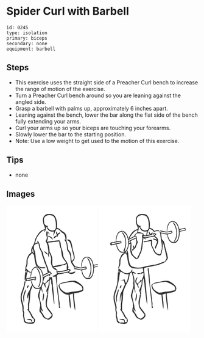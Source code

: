 # Spider Curl with Barbell
> 

``` 
id: 0245 
type: isolation 
primary: biceps 
secondary: none 
equipment: barbell 
``` 

## Steps

 - This exercise uses the straight side of a Preacher Curl bench to increase the range of motion of the exercise.
 - Turn a Preacher Curl bench around so you are leaning against the angled side.
 - Grasp a barbell with palms up, approximately 6 inches apart.
 - Leaning against the bench, lower the bar along the flat side of the bench fully extending your arms.
 - Curl your arms up so your biceps are touching your forearms.
 - Slowly lower the bar to the starting position.
 - Note: Use a low weight to get used to the motion of this exercise.

## Tips

 - none

## Images

<svg width="240" height="250pt" viewBox="0 0 180 250" xmlns="http://www.w3.org/2000/svg">
  <g fill="#FFF">
    <path d="M0 0h180v115.5c-2.69.66-5.42 1.16-8.13 1.7-1.41-5.67-3.16-12.38-8.87-15.19-4.18-1.54-9.85-.49-12.19 3.63-2.9 5.13-3.71 11.15-3.52 16.96-3.72-.84-7.47-1.56-11.23-2.23-2.69-2.67-4.62-5.94-6.38-9.26 1.61-1.48 3.77-2.73 4.29-5.02 1.6-5.26-.75-10.53-2.01-15.59-2.02-5.99-2.12-12.44-4.27-18.39-.99-3.27-4.6-5.4-7.97-4.61.12.31.37.94.5 1.26 1.48 1.11 3.51 1.72 4.4 3.46 2.73 5.4 3.88 11.4 5.14 17.27.97 4.51 2.96 8.85 3.08 13.52.13 2.83-2.18 4.82-4 6.64-1.43-5.35-.66-11.05-2.59-16.29-1.1-2.74-4-4.43-4.62-7.41-1.06-4.36-.73-8.99-2.46-13.2-1.8-4.03.11-8.51-1.03-12.66-.84-2.83-2.22-5.81-4.98-7.21-4.94-2.49-8.22-7.55-13.87-8.71.97-7.67.56-16.05-3.73-22.71-3.08-4.37-8.87-4.53-13.69-4.13-4.68.26-8.59 4.18-9.6 8.63-.87 3 .06 6.1.4 9.1.42 4.09 3.56 7.33 3.48 11.54-3.11 1.26-6.5 2.2-9 4.57-3.34 2.81-5.39 6.72-7.77 10.3-2.76 4.11-3.54 9.08-4.81 13.76-2.56 5.38-7.59 10.88-5.01 17.21-1.77 1.6-3.82 2.89-5.43 4.67-1.5 2.06-2.11 4.59-3.2 6.87-2.66 4.77-.13 10.54-2.5 15.43-1.56 3.08-.46 6.64-1.72 9.77.84.58 1.71 1.13 2.58 1.69l-.08-2.26c.35-.05 1.04-.14 1.39-.18-.6 1.75-1.2 3.5-1.74 5.27l-.32-2.96c-.75.46-1.66.94-1.65 1.98-.66 4.63-.76 9.32-.85 13.99.78-.23 2.33-.67 3.1-.89-.14.39-.41 1.18-.55 1.58l-.34.02c-.69-.02-1.28.21-1.76.69-1.39 4.57-1.77 9.39-3.36 13.9-2.06 6.22-5.2 12.31-5.01 19.03-.38 7.9 4.12 15.11 3.66 23-.23 2.73.69 5.32 1.51 7.88-1.62 4.72.75 9.4 1.05 14.13 0 3.34 3.2 5.38 6.14 6.01 4.41.84 9.03 1.48 13.4.11 2.4-2.79 3.69-7.16.82-10.12-4.17-4.71-5.87-10.95-9.98-15.71.56-5.05-.5-10.18.77-15.17 1.61-7.26.95-14.75 2.11-22.05 1.19-3.78 3.17-7.3 3.87-11.25 1.65 2.47 3.43 5.3 6.46 6.18 2.61.48 5.27-.11 7.87-.29-.66 5.89-4.71 11.54-2.86 17.54 1.89 4.42 2.99 9.14 3.71 13.89.5 4.63-2.44 9.16-1.18 13.74 1.83 2.72 4.43 4.92 5.59 8.09 1.49 4.21 5.97 6.09 9.92 7.27 3.22 1.3 5.74-1.6 7.92-3.49 1.97-1.55 2.51-4.28 1.97-6.62-2.69-5.98-8.43-10.1-10.87-16.18-.9-7.12.66-14.39 2.27-21.31-.84 0-1.68-.01-2.52-.01 0 2.82-.65 5.58-1.46 8.28-1.45 4.51-1.07 9.39.04 13.93 2.15 6.31 7.39 10.75 10.97 16.2-.68 4.04-4.43 5.79-7.49 7.84-3.09-1.19-6.69-2.54-7.88-5.96-1.77-4.71-7.01-7.85-6.35-13.39 1.13 1.67 2.13 3.43 3.16 5.16 1.72-2.21-.28-4.49-1.25-6.51-.07-6.94-2.91-13.41-3.85-20.23-1.76-6.57 1.37-12.91 2.56-19.27 1.01 3.15 1.77 6.39 3.07 9.45.05-4.08-1.27-7.98-1.74-12 .95-2.4 1.87-4.82 2.8-7.23 2.5 2.86 2.97 6.87 5.51 9.68-.48-2.89-1.08-5.77-1.26-8.7 2.64-1.84 5.3-3.76 7.16-6.45-.17 5.12-.13 10.6-3.06 15.07-1.82 2.66-2.06 5.95-1.99 9.08.79-1.66 1.51-3.35 2.22-5.05-.23 3.04-.46 6.08-.72 9.13.55-.16 1.64-.48 2.18-.63-.18-5.84.31-11.71 2.33-17.22 1.3-4.12-1.66-10.21 3.04-12.69 1 3.7-.21 7.77 1.64 11.25.98 4.49.18 9.2 1.19 13.71 1.49 8.14 1.37 16.55 3.87 24.49.51-5.24-.66-10.42-.91-15.63-.32-6.33-.94-12.63-1.62-18.92-.84-6.44-.31-13.14-2.74-19.3l-1.03.33c-1.54.42-3.12.55-4.69.31l1.23 1.74c-.15 1.14-.5 2.25-.88 3.34-.44-.06-1.33-.17-1.77-.23-2.17 2.61-3.59 6.1-7.08 7.39-.85-.83-1.7-1.66-2.55-2.48.46-3.47 1.79-6.69 3.21-9.85 2.86-1.35 5.67-2.78 8.5-4.19.22.66.68 1.97.91 2.62.48-.2 1.46-.6 1.94-.81-.49-.57-1.47-1.73-1.96-2.31 1.51-.62 3.02-1.23 4.53-1.84-.77-1.38-1.56-2.76-2.4-4.1-4.84.03-4.07-5.76-5.79-8.84-3.29-7.18-5.04-14.89-8.08-22.16-.9-2.84-.62-6.06-2.37-8.6C68.74 87.61 66.48 84 66 79.85c-.34-3.46-2.05-6.51-3.67-9.51-.63-.29-1.26-.57-1.89-.85l1.26 3.3c-1.87.86-3.74 1.73-5.61 2.59 1.48-3.72 2.16-7.71 3.8-11.36 3.88-6.46 8.7-12.85 15.92-15.76-.48 1.56-.96 3.12-1.39 4.7 3.83-2.63 3.36-7.38 3.38-11.46 2.44 3.08 3.72 7.41 7.58 9.11 2.57 1.47 5.61 1.09 8.43.9-.54 2.84-1.15 5.67-1.51 8.55 2.86-3.34 2.65-8.19 5.56-11.38.22-.53.68-1.58.9-2.1 2.8.76 5.82 1.56 7.54 4.12 2.28 3.43 7.09 4.35 8.54 8.41 1.06 2.79 1.2 5.82 1.79 8.72-.69-.08-2.07-.25-2.76-.34 1.95 2.54 3.9 5.2 4.63 8.37.73 3.29.65 6.68.96 10.02.15 3.83 4.17 5.89 4.9 9.58 3.01 6.02.97 13.22 4.28 19.12 1.58 3.38 5.34 5.84 5.09 9.92.54.83 1.07 1.67 1.61 2.51l.08-1.67c4.25 1.04 8.5 2.05 12.78 2.97.3 5.98 2.94 12.08 7.9 15.63 2.68 1.32 5.8.42 8.67.56 6.9-5.04 7.95-14.21 7.66-22.12 2.53-.54 5.07-1.08 7.57-1.79V250H0V0m78.57 51.59c.51 3.07-.86 6.27.58 9.19 1.74 3.51-.26 7.13-2.01 10.16 2.3 2.6 3.22 5.99 4.28 9.22-.08 5.42 2.7 10.72.61 16.08-2.34-2.28-4.42-5.42-7.91-5.91 2.33 2.27 4.11 6.61 7.91 6.06.35 1.92.14 4.16 1.69 5.62.23-2.61-.27-5.28.29-7.86l.93-.01c1.24 2.86 2.23 5.83 3.09 8.82.52 4.81-1.23 9.87.71 14.53.98 2.19 1.81 4.52 3.35 6.4 2.77 1.98 5.66 4 9.06 4.76-1.93-1.54-2.93-4.16-4.91-5.53l-.53.29c-1.11.46-1.93-.72-2.81-1.17 3.03-.95 6.25-1.01 9.31-1.9 4.2-.74 8.13-2.7 12.42-2.93 1.41-.79 2.83-1.59 4.26-2.35.93 3.93-.7 7.95.35 11.82-3.77.98-7.69 1.33-11.42 2.49-3.11 1.02-6.26-.59-9.39-.73.31 2.1 1.05 4.19.94 6.34-2.91 1.67-5.81 3.71-9.26 3.92.88.52 1.74 1.04 2.61 1.57 1.43-.13 2.86-.27 4.29-.4.6 5.64 1.26 11.28 2.13 16.89 1.13 14.4 3.44 28.68 4.56 43.08-.22.98-.32 2.33 1.18 1.77 1.97-.65.24-3.1-.38-4.24 1.49-4.52-.58-9.04-.76-13.58-.86-7.68-1.75-15.35-2.92-22.99-1.47-7.36-1.17-14.91-1.58-22.37 1-1.05 1.95-2.15 2.96-3.2 6.33-.13 12.41-2.17 18.62-3.24 4.18 4.13 12.93 3.76 15.38-2.1-4.32.88-8.96 3.71-13.29 1.42 1.06-1.44 3.31-2.19 3.73-4.03-1.11-1.93-3.14-3.38-5.31-1.9.25-.92.74-2.76.99-3.68-1.06-4.34-1.58-9.09-4.61-12.6-2.55-3.01-4.95-6.35-5.65-10.32-.66-4.75-1.09-9.7-3.23-14.07-2.43-5.15-.42-11.94-4.67-16.19-8.19.46-16.26 2.17-24.4 3.09.5-2.89 2.38-5.67 1.62-8.68-1.23-3.71.46-7.46-.02-11.26.92 2.22 1.92 4.44 3.56 6.23-.24-2.34-1.58-4.27-2.76-6.22-1.2-.09-2.4-.19-3.59-.29m19.29.59c-.03 1.24.05 2.48.14 3.71.82 1.08 1.59 2.19 2.3 3.35-3.26.41-6.94 2.07-7.35 5.76 2.49.04 3.96-1.82 5.28-3.65.66.13 1.98.4 2.63.53.34-1.27.65-2.55 1.1-3.79 1.34-1.65 4.35-2.06 3.79-4.75-2.06.67-3.86 1.87-5.45 3.31-.76-1.33.03-4.96-2.44-4.47m-16.71 7.9c1.34 2.09 3.79 2.56 5.86 3.6 1.62 1.24 2.99 2.77 4.5 4.14-.58-5.02-5.85-7.43-10.36-7.74m28.75 91.97c-3.23 1.2-8.66 3.61-6.6 7.9.75 2.56 1.43 5.3 3.37 7.25 4.23 4.31 9.31 9.13 15.86 8.45.19 5.52 1.27 10.94 1.74 16.44.59 3.53.18 7.44 2.32 10.52.61-9.02-.7-18.02-2.18-26.89 2.01-1.18 4.4-1.52 6.63-2.16.5 11.21 1.59 22.44 4.24 33.36 1.3-11.32-2.38-22.4-2.29-33.68 6.18-1.59 13.31-1.24 18.34-5.76.12-1.3.28-2.61.46-3.9-.17-4.27-3.27-7.47-6.61-9.72-3.37-2.5-7-4.97-11.23-5.65-8.17.13-16.09 2.3-24.05 3.84m-37.47 20.68c.13 4.14-.55 8.21-1.24 12.28-.6 1.22.57 2.08 1.04 3.05 1.48-3.88 2.01-8.05 1.86-12.18.06-1.3-.81-2.3-1.66-3.15z"/>
    <path d="M75.37 23.39c2.77-3.25 7.44-4.57 11.57-3.7 2.85.13 5.81 1.27 7.31 3.83 3.4 6.55 3.59 14.19 3.1 21.4-.33 3.59-4.37 4.94-7.46 4.67-4.13-.16-7.23-3.43-9.3-6.7.46-.7.91-1.41 1.36-2.12-3.27.04-5.84-2.02-7.41-4.73.04-4.23-1.91-8.84.83-12.65zM81.87 73.47c7.42-.73 14.79-1.99 22.23-2.48.23 5.27 1.12 10.51 3.6 15.23.4 4.57.76 9.23 1.92 13.7 1.38 5.29 5.65 8.95 8.59 13.34-2.18 1.46-4.57 2.63-7.19 3-6.27 1.11-12.58 2.03-18.77 3.53-3.56-5.03-.77-11.37-2.04-16.94-1.32-3.79-2.1-8-5.03-10.95.12-6.29-1.46-12.47-3.31-18.43zM54.23 81.1c.2-4.49 5.29-5.96 9.02-6.17.47 3.05.97 6.1 1.7 9.11 1.04 3.01 2.9 5.62 4.37 8.43.77 2.77.61 5.78 1.99 8.38 2.48 5.2 3.1 11.06 5.89 16.11 1.67 4.35 3.93 8.73 3.43 13.52.7.45 1.39.91 2.08 1.37-3.8 1.06-6.91 3.65-10.64 4.92-.39-6.3-3.76-12.25-9.05-15.71 1.77.77 3.65 1.38 5.14 2.66 2.86-.5 7.12 1.62 8.89-1.43-2.89-1.4-6.11.18-9.08-.81-2.58-.8-5.64-1.83-6.74-4.56-3.57-6.74-3.05-14.59-4.27-21.92-.25-4.79-3.7-8.99-2.73-13.9zM51.32 85.59c2.28 2.63 1.82 6.28 3.06 9.3-.1-.08-.31-.24-.42-.32-.72-1.19-1.69-2.18-2.69-3.12-.1-1.95-.12-3.91.05-5.86z"/>
    <path d="M50.5 93.5c1.29 1.37 2.57 2.76 3.88 4.12.88 6.11 1.52 12.32 3.31 18.25.69 2.14 1.78 5.27 4.6 4.91-.66.34-1.31.69-1.96 1.05 4.43 2.06 8.08 5.85 9.42 10.62 2.8 8.52 2.95 18.58-1.65 26.51-2.09 3.94-7.19 4.02-10.93 2.84-4.91-2.76-5.95-8.99-8.24-13.4-1.12 2.74 1.17 5.78 1.77 8.57-3.35 2.77-3.21 7.64-5.66 11.05-2.98 4.35-4.88 9.49-3.9 14.84l1.02-.09c.28-2.6.8-5.17 1.33-7.73.34 4.95.97 9.96-.28 14.85-1.29 4.57-.4 9.25-.49 13.88-.36.25-1.08.73-1.45.97 2.84 3.96 5.64 7.98 7.45 12.54.93 2.61 2.81 4.69 5.19 6.09.49 1.95.51 3.96.22 5.95-.98.12-2.95.37-3.93.5.3-2.19.57-4.99-1.84-6.11-2.91-.34-5.98-.5-8.78.5 2.61.66 5.33.7 7.93 1.39 1.55 1 1.89 2.93 2.57 4.5-3.4.47-6.79-.09-10.19-.3-1.4-1.33-3.65-2.43-3.54-4.67.15-4.21-2.88-7.93-1.44-12.14.87-2.78-1.46-5.22-1.19-7.94 1.51-6.54-1.7-12.83-3.03-19.13-.59-3.89-.7-7.96.58-11.73 2.82-7.58 5.04-15.41 6.3-23.4l-.43-1.59c6.3-.14 12.48-1.88 18.59-3.35-.06.76-.19 2.28-.25 3.04 1.41-.51 1.89-1.92 2.46-3.16 1.11-1.8.55-3.78-.21-5.58-3.2.49-6.37 1.12-9.51 1.9.94-5.92.96-12.76 5.46-17.31 1.54-2 4.22-2.19 6.53-2.44l-.12-1.74c-6.08.11-10.77 5.47-11.18 11.33-4.24-1.43-7.2-5-10.16-8.17.9-2.38 2.03-4.69 2.64-7.17.54-3.19.11-6.44.43-9.64.6-2.09 1.74-3.95 2.62-5.92 1.32-3.04 4.98-4.22 6.06-7.49m9.16 29.77c.08 2.74 2.64 4.37 3.62 6.77 4.43 9.82 4.38 21.82-1.27 31.16 1.04-.65 2.43-1.02 2.97-2.24 3.17-6.59 3.3-14.22 2.25-21.33-1.23-5.24-2.64-11.34-7.57-14.36M40.13 163c2.82-.81 4.09-3.37 3.41-6.17-2.34 1.24-2.76 3.88-3.41 6.17m-6.01 11.96c-2 5.28-.65 10.98.26 16.35.45-2.09.89-4.22.54-6.35-1.27-7.03 3.68-13.2 3.53-20.14-2.28 2.95-3.1 6.69-4.33 10.14zM147.58 122.33c1.65-6.89 1.3-16.53 9.17-19.62 4.49-.88 8.57 2.03 10.6 5.87 2.95 5.63 4.16 12.13 3.79 18.46-.69 5.33-1.53 11.47-6.12 14.96-2.41 1.08-5.39 1.05-7.92.44-4.83-2.75-6.75-8.55-7.96-13.64 1.04-2.67 5.32-2.05 7.83-2.92.37-.49 1.12-1.45 1.49-1.93-.47-1.17-.93-2.35-1.4-3.53-3.18.54-6.34 1.17-9.48 1.91m11.19-18.38c8.4 10.36 9.69 26.08 2.81 37.55 2.11-.75 3.56-2.47 4.11-4.62 2.69-8.69 2.31-18.4-1.18-26.82-1.19-2.54-2.55-5.76-5.74-6.11zM172.11 118.52c2.63-.55 5.28-1.08 7.89-1.77v2.48c-2.54.65-5.1 1.19-7.66 1.76-.06-.61-.17-1.85-.23-2.47z"/>
    <path d="M133.97 121.43c3.32.6 6.59 1.43 9.89 2.13 4.11 1.22 8.05-1.31 12.14-1.35.25.4.75 1.19 1 1.59-3.18 1.39-6.68 1.98-10.07 2.61-4.15-.84-8.24-1.96-12.4-2.78l-.56-2.2zM104.4 131.64c6.81-.96 13.5-2.98 20.07-4.64-.23 1.53-1.6 2.45-2.77 3.27-5.17 1.52-10.61 1.84-15.82 3.26-2.41.61-4.93-.56-5.78-2.97 1.45.3 2.88.66 4.3 1.08zM41.9 130.15c2.13 1.09 4.23 2.58 6.74 2.49-.99 3.03-1.24 6.22-.94 9.38-2.84.57-5.68 1.19-8.46 2.03.3-4.73 1.02-9.44 2.66-13.9zM72.63 138.36c4.55-1.78 8.62-4.61 13.19-6.3.44.39 1.31 1.18 1.74 1.57-4.94 2.39-9.86 4.84-14.76 7.33-.04-.65-.13-1.95-.17-2.6zM40 144.99c5.39-.7 10.66-2.06 16.03-2.88.56.26 1.68.79 2.24 1.06-5.74 2.06-11.87 2.66-17.71 4.36-.14-.64-.42-1.91-.56-2.54zM73.21 142.53c.49.66.49.66 0 0zM112.88 152.94c6.1-1.02 12.15-2.4 18.33-2.8 5.81 2.4 11.95 4.77 16.67 9.03 1.45 2.03 3.57 6.73-.02 7.74-4.9 1.18-9.83 2.4-14.89 2.59-5.36.27-10.48 2.74-15.9 2.01-6.3-2.74-12.95-8.06-12.48-15.67 2.56-1.49 5.39-2.38 8.29-2.9z"/>
  </g>
  <g fill="#333">
    <path d="M72.27 25.96c1.01-4.45 4.92-8.37 9.6-8.63 4.82-.4 10.61-.24 13.69 4.13 4.29 6.66 4.7 15.04 3.73 22.71 5.65 1.16 8.93 6.22 13.87 8.71 2.76 1.4 4.14 4.38 4.98 7.21 1.14 4.15-.77 8.63 1.03 12.66 1.73 4.21 1.4 8.84 2.46 13.2.62 2.98 3.52 4.67 4.62 7.41 1.93 5.24 1.16 10.94 2.59 16.29 1.82-1.82 4.13-3.81 4-6.64-.12-4.67-2.11-9.01-3.08-13.52-1.26-5.87-2.41-11.87-5.14-17.27-.89-1.74-2.92-2.35-4.4-3.46-.13-.32-.38-.95-.5-1.26 3.37-.79 6.98 1.34 7.97 4.61 2.15 5.95 2.25 12.4 4.27 18.39 1.26 5.06 3.61 10.33 2.01 15.59-.52 2.29-2.68 3.54-4.29 5.02 1.76 3.32 3.69 6.59 6.38 9.26 3.76.67 7.51 1.39 11.23 2.23-.19-5.81.62-11.83 3.52-16.96 2.34-4.12 8.01-5.17 12.19-3.63 5.71 2.81 7.46 9.52 8.87 15.19 2.71-.54 5.44-1.04 8.13-1.7v1.25c-2.61.69-5.26 1.22-7.89 1.77.06.62.17 1.86.23 2.47 2.56-.57 5.12-1.11 7.66-1.76v1.36c-2.5.71-5.04 1.25-7.57 1.79.29 7.91-.76 17.08-7.66 22.12-2.87-.14-5.99.76-8.67-.56-4.96-3.55-7.6-9.65-7.9-15.63-4.28-.92-8.53-1.93-12.78-2.97l-.08 1.67c-.54-.84-1.07-1.68-1.61-2.51.25-4.08-3.51-6.54-5.09-9.92-3.31-5.9-1.27-13.1-4.28-19.12-.73-3.69-4.75-5.75-4.9-9.58-.31-3.34-.23-6.73-.96-10.02-.73-3.17-2.68-5.83-4.63-8.37.69.09 2.07.26 2.76.34-.59-2.9-.73-5.93-1.79-8.72-1.45-4.06-6.26-4.98-8.54-8.41-1.72-2.56-4.74-3.36-7.54-4.12-.22.52-.68 1.57-.9 2.1-2.91 3.19-2.7 8.04-5.56 11.38.36-2.88.97-5.71 1.51-8.55-2.82.19-5.86.57-8.43-.9-3.86-1.7-5.14-6.03-7.58-9.11-.02 4.08.45 8.83-3.38 11.46.43-1.58.91-3.14 1.39-4.7-7.22 2.91-12.04 9.3-15.92 15.76-1.64 3.65-2.32 7.64-3.8 11.36 1.87-.86 3.74-1.73 5.61-2.59l-1.26-3.3c.63.28 1.26.56 1.89.85 1.62 3 3.33 6.05 3.67 9.51.48 4.15 2.74 7.76 4.89 11.24 1.75 2.54 1.47 5.76 2.37 8.6 3.04 7.27 4.79 14.98 8.08 22.16 1.72 3.08.95 8.87 5.79 8.84.84 1.34 1.63 2.72 2.4 4.1-1.51.61-3.02 1.22-4.53 1.84.49.58 1.47 1.74 1.96 2.31-.48.21-1.46.61-1.94.81-.23-.65-.69-1.96-.91-2.62-2.83 1.41-5.64 2.84-8.5 4.19-1.42 3.16-2.75 6.38-3.21 9.85.85.82 1.7 1.65 2.55 2.48 3.49-1.29 4.91-4.78 7.08-7.39.44.06 1.33.17 1.77.23.38-1.09.73-2.2.88-3.34l-1.23-1.74c1.57.24 3.15.11 4.69-.31l1.03-.33c2.43 6.16 1.9 12.86 2.74 19.3.68 6.29 1.3 12.59 1.62 18.92.25 5.21 1.42 10.39.91 15.63-2.5-7.94-2.38-16.35-3.87-24.49-1.01-4.51-.21-9.22-1.19-13.71-1.85-3.48-.64-7.55-1.64-11.25-4.7 2.48-1.74 8.57-3.04 12.69-2.02 5.51-2.51 11.38-2.33 17.22-.54.15-1.63.47-2.18.63.26-3.05.49-6.09.72-9.13-.71 1.7-1.43 3.39-2.22 5.05-.07-3.13.17-6.42 1.99-9.08 2.93-4.47 2.89-9.95 3.06-15.07-1.86 2.69-4.52 4.61-7.16 6.45.18 2.93.78 5.81 1.26 8.7-2.54-2.81-3.01-6.82-5.51-9.68-.93 2.41-1.85 4.83-2.8 7.23.47 4.02 1.79 7.92 1.74 12-1.3-3.06-2.06-6.3-3.07-9.45-1.19 6.36-4.32 12.7-2.56 19.27.94 6.82 3.78 13.29 3.85 20.23.97 2.02 2.97 4.3 1.25 6.51-1.03-1.73-2.03-3.49-3.16-5.16-.66 5.54 4.58 8.68 6.35 13.39 1.19 3.42 4.79 4.77 7.88 5.96 3.06-2.05 6.81-3.8 7.49-7.84-3.58-5.45-8.82-9.89-10.97-16.2-1.11-4.54-1.49-9.42-.04-13.93.81-2.7 1.46-5.46 1.46-8.28.84 0 1.68.01 2.52.01-1.61 6.92-3.17 14.19-2.27 21.31 2.44 6.08 8.18 10.2 10.87 16.18.54 2.34 0 5.07-1.97 6.62-2.18 1.89-4.7 4.79-7.92 3.49-3.95-1.18-8.43-3.06-9.92-7.27-1.16-3.17-3.76-5.37-5.59-8.09-1.26-4.58 1.68-9.11 1.18-13.74-.72-4.75-1.82-9.47-3.71-13.89-1.85-6 2.2-11.65 2.86-17.54-2.6.18-5.26.77-7.87.29-3.03-.88-4.81-3.71-6.46-6.18-.7 3.95-2.68 7.47-3.87 11.25-1.16 7.3-.5 14.79-2.11 22.05-1.27 4.99-.21 10.12-.77 15.17 4.11 4.76 5.81 11 9.98 15.71 2.87 2.96 1.58 7.33-.82 10.12-4.37 1.37-8.99.73-13.4-.11-2.94-.63-6.14-2.67-6.14-6.01-.3-4.73-2.67-9.41-1.05-14.13-.82-2.56-1.74-5.15-1.51-7.88.46-7.89-4.04-15.1-3.66-23-.19-6.72 2.95-12.81 5.01-19.03 1.59-4.51 1.97-9.33 3.36-13.9.48-.48 1.07-.71 1.76-.69l.34-.02c.14-.4.41-1.19.55-1.58-.77.22-2.32.66-3.1.89.09-4.67.19-9.36.85-13.99-.01-1.04.9-1.52 1.65-1.98l.32 2.96c.54-1.77 1.14-3.52 1.74-5.27-.35.04-1.04.13-1.39.18l.08 2.26c-.87-.56-1.74-1.11-2.58-1.69 1.26-3.13.16-6.69 1.72-9.77 2.37-4.89-.16-10.66 2.5-15.43 1.09-2.28 1.7-4.81 3.2-6.87 1.61-1.78 3.66-3.07 5.43-4.67-2.58-6.33 2.45-11.83 5.01-17.21 1.27-4.68 2.05-9.65 4.81-13.76 2.38-3.58 4.43-7.49 7.77-10.3 2.5-2.37 5.89-3.31 9-4.57.08-4.21-3.06-7.45-3.48-11.54-.34-3-1.27-6.1-.4-9.1m3.1-2.57c-2.74 3.81-.79 8.42-.83 12.65 1.57 2.71 4.14 4.77 7.41 4.73-.45.71-.9 1.42-1.36 2.12 2.07 3.27 5.17 6.54 9.3 6.7 3.09.27 7.13-1.08 7.46-4.67.49-7.21.3-14.85-3.1-21.4-1.5-2.56-4.46-3.7-7.31-3.83-4.13-.87-8.8.45-11.57 3.7M54.23 81.1c-.97 4.91 2.48 9.11 2.73 13.9 1.22 7.33.7 15.18 4.27 21.92 1.1 2.73 4.16 3.76 6.74 4.56 2.97.99 6.19-.59 9.08.81-1.77 3.05-6.03.93-8.89 1.43-1.49-1.28-3.37-1.89-5.14-2.66 5.29 3.46 8.66 9.41 9.05 15.71 3.73-1.27 6.84-3.86 10.64-4.92-.69-.46-1.38-.92-2.08-1.37.5-4.79-1.76-9.17-3.43-13.52-2.79-5.05-3.41-10.91-5.89-16.11-1.38-2.6-1.22-5.61-1.99-8.38-1.47-2.81-3.33-5.42-4.37-8.43-.73-3.01-1.23-6.06-1.7-9.11-3.73.21-8.82 1.68-9.02 6.17m-2.91 4.49c-.17 1.95-.15 3.91-.05 5.86 1 .94 1.97 1.93 2.69 3.12.11.08.32.24.42.32-1.24-3.02-.78-6.67-3.06-9.3m-.82 7.91c-1.08 3.27-4.74 4.45-6.06 7.49-.88 1.97-2.02 3.83-2.62 5.92-.32 3.2.11 6.45-.43 9.64-.61 2.48-1.74 4.79-2.64 7.17 2.96 3.17 5.92 6.74 10.16 8.17.41-5.86 5.1-11.22 11.18-11.33l.12 1.74c-2.31.25-4.99.44-6.53 2.44-4.5 4.55-4.52 11.39-5.46 17.31 3.14-.78 6.31-1.41 9.51-1.9.76 1.8 1.32 3.78.21 5.58-.57 1.24-1.05 2.65-2.46 3.16.06-.76.19-2.28.25-3.04-6.11 1.47-12.29 3.21-18.59 3.35l.43 1.59c-1.26 7.99-3.48 15.82-6.3 23.4-1.28 3.77-1.17 7.84-.58 11.73 1.33 6.3 4.54 12.59 3.03 19.13-.27 2.72 2.06 5.16 1.19 7.94-1.44 4.21 1.59 7.93 1.44 12.14-.11 2.24 2.14 3.34 3.54 4.67 3.4.21 6.79.77 10.19.3-.68-1.57-1.02-3.5-2.57-4.5-2.6-.69-5.32-.73-7.93-1.39 2.8-1 5.87-.84 8.78-.5 2.41 1.12 2.14 3.92 1.84 6.11.98-.13 2.95-.38 3.93-.5.29-1.99.27-4-.22-5.95-2.38-1.4-4.26-3.48-5.19-6.09-1.81-4.56-4.61-8.58-7.45-12.54.37-.24 1.09-.72 1.45-.97.09-4.63-.8-9.31.49-13.88 1.25-4.89.62-9.9.28-14.85-.53 2.56-1.05 5.13-1.33 7.73l-1.02.09c-.98-5.35.92-10.49 3.9-14.84 2.45-3.41 2.31-8.28 5.66-11.05-.6-2.79-2.89-5.83-1.77-8.57 2.29 4.41 3.33 10.64 8.24 13.4 3.74 1.18 8.84 1.1 10.93-2.84 4.6-7.93 4.45-17.99 1.65-26.51-1.34-4.77-4.99-8.56-9.42-10.62.65-.36 1.3-.71 1.96-1.05-2.82.36-3.91-2.77-4.6-4.91-1.79-5.93-2.43-12.14-3.31-18.25-1.31-1.36-2.59-2.75-3.88-4.12m97.08 28.83c3.14-.74 6.3-1.37 9.48-1.91.47 1.18.93 2.36 1.4 3.53-.37.48-1.12 1.44-1.49 1.93-2.51.87-6.79.25-7.83 2.92 1.21 5.09 3.13 10.89 7.96 13.64 2.53.61 5.51.64 7.92-.44 4.59-3.49 5.43-9.63 6.12-14.96.37-6.33-.84-12.83-3.79-18.46-2.03-3.84-6.11-6.75-10.6-5.87-7.87 3.09-7.52 12.73-9.17 19.62m-13.61-.9l.56 2.2c4.16.82 8.25 1.94 12.4 2.78 3.39-.63 6.89-1.22 10.07-2.61-.25-.4-.75-1.19-1-1.59-4.09.04-8.03 2.57-12.14 1.35-3.3-.7-6.57-1.53-9.89-2.13m-92.07 8.72c-1.64 4.46-2.36 9.17-2.66 13.9 2.78-.84 5.62-1.46 8.46-2.03-.3-3.16-.05-6.35.94-9.38-2.51.09-4.61-1.4-6.74-2.49m30.73 8.21c.04.65.13 1.95.17 2.6 4.9-2.49 9.82-4.94 14.76-7.33-.43-.39-1.3-1.18-1.74-1.57-4.57 1.69-8.64 4.52-13.19 6.3M40 144.99c.14.63.42 1.9.56 2.54 5.84-1.7 11.97-2.3 17.71-4.36-.56-.27-1.68-.8-2.24-1.06-5.37.82-10.64 2.18-16.03 2.88m33.21-2.46c.49.66.49.66 0 0z"/>
    <path d="M78.57 51.59c1.19.1 2.39.2 3.59.29 1.18 1.95 2.52 3.88 2.76 6.22-1.64-1.79-2.64-4.01-3.56-6.23.48 3.8-1.21 7.55.02 11.26.76 3.01-1.12 5.79-1.62 8.68 8.14-.92 16.21-2.63 24.4-3.09 4.25 4.25 2.24 11.04 4.67 16.19 2.14 4.37 2.57 9.32 3.23 14.07.7 3.97 3.1 7.31 5.65 10.32 3.03 3.51 3.55 8.26 4.61 12.6-.25.92-.74 2.76-.99 3.68 2.17-1.48 4.2-.03 5.31 1.9-.42 1.84-2.67 2.59-3.73 4.03 4.33 2.29 8.97-.54 13.29-1.42-2.45 5.86-11.2 6.23-15.38 2.1-6.21 1.07-12.29 3.11-18.62 3.24-1.01 1.05-1.96 2.15-2.96 3.2.41 7.46.11 15.01 1.58 22.37 1.17 7.64 2.06 15.31 2.92 22.99.18 4.54 2.25 9.06.76 13.58.62 1.14 2.35 3.59.38 4.24-1.5.56-1.4-.79-1.18-1.77-1.12-14.4-3.43-28.68-4.56-43.08-.87-5.61-1.53-11.25-2.13-16.89-1.43.13-2.86.27-4.29.4-.87-.53-1.73-1.05-2.61-1.57 3.45-.21 6.35-2.25 9.26-3.92.11-2.15-.63-4.24-.94-6.34 3.13.14 6.28 1.75 9.39.73 3.73-1.16 7.65-1.51 11.42-2.49-1.05-3.87.58-7.89-.35-11.82-1.43.76-2.85 1.56-4.26 2.35-4.29.23-8.22 2.19-12.42 2.93-3.06.89-6.28.95-9.31 1.9.88.45 1.7 1.63 2.81 1.17l.53-.29c1.98 1.37 2.98 3.99 4.91 5.53-3.4-.76-6.29-2.78-9.06-4.76-1.54-1.88-2.37-4.21-3.35-6.4-1.94-4.66-.19-9.72-.71-14.53-.86-2.99-1.85-5.96-3.09-8.82l-.93.01c-.56 2.58-.06 5.25-.29 7.86-1.55-1.46-1.34-3.7-1.69-5.62-3.8.55-5.58-3.79-7.91-6.06 3.49.49 5.57 3.63 7.91 5.91 2.09-5.36-.69-10.66-.61-16.08-1.06-3.23-1.98-6.62-4.28-9.22 1.75-3.03 3.75-6.65 2.01-10.16-1.44-2.92-.07-6.12-.58-9.19m3.3 21.88c1.85 5.96 3.43 12.14 3.31 18.43 2.93 2.95 3.71 7.16 5.03 10.95 1.27 5.57-1.52 11.91 2.04 16.94 6.19-1.5 12.5-2.42 18.77-3.53 2.62-.37 5.01-1.54 7.19-3-2.94-4.39-7.21-8.05-8.59-13.34-1.16-4.47-1.52-9.13-1.92-13.7-2.48-4.72-3.37-9.96-3.6-15.23-7.44.49-14.81 1.75-22.23 2.48m22.53 58.17c-1.42-.42-2.85-.78-4.3-1.08.85 2.41 3.37 3.58 5.78 2.97 5.21-1.42 10.65-1.74 15.82-3.26 1.17-.82 2.54-1.74 2.77-3.27-6.57 1.66-13.26 3.68-20.07 4.64z"/>
    <path d="M97.86 52.18c2.47-.49 1.68 3.14 2.44 4.47 1.59-1.44 3.39-2.64 5.45-3.31.56 2.69-2.45 3.1-3.79 4.75-.45 1.24-.76 2.52-1.1 3.79-.65-.13-1.97-.4-2.63-.53-1.32 1.83-2.79 3.69-5.28 3.65.41-3.69 4.09-5.35 7.35-5.76-.71-1.16-1.48-2.27-2.3-3.35-.09-1.23-.17-2.47-.14-3.71zM81.15 60.08c4.51.31 9.78 2.72 10.36 7.74-1.51-1.37-2.88-2.9-4.5-4.14-2.07-1.04-4.52-1.51-5.86-3.6zM158.77 103.95c3.19.35 4.55 3.57 5.74 6.11 3.49 8.42 3.87 18.13 1.18 26.82-.55 2.15-2 3.87-4.11 4.62 6.88-11.47 5.59-27.19-2.81-37.55zM59.66 123.27c4.93 3.02 6.34 9.12 7.57 14.36 1.05 7.11.92 14.74-2.25 21.33-.54 1.22-1.93 1.59-2.97 2.24 5.65-9.34 5.7-21.34 1.27-31.16-.98-2.4-3.54-4.03-3.62-6.77zM109.9 152.05c7.96-1.54 15.88-3.71 24.05-3.84 4.23.68 7.86 3.15 11.23 5.65 3.34 2.25 6.44 5.45 6.61 9.72-.18 1.29-.34 2.6-.46 3.9-5.03 4.52-12.16 4.17-18.34 5.76-.09 11.28 3.59 22.36 2.29 33.68-2.65-10.92-3.74-22.15-4.24-33.36-2.23.64-4.62.98-6.63 2.16 1.48 8.87 2.79 17.87 2.18 26.89-2.14-3.08-1.73-6.99-2.32-10.52-.47-5.5-1.55-10.92-1.74-16.44-6.55.68-11.63-4.14-15.86-8.45-1.94-1.95-2.62-4.69-3.37-7.25-2.06-4.29 3.37-6.7 6.6-7.9m2.98.89c-2.9.52-5.73 1.41-8.29 2.9-.47 7.61 6.18 12.93 12.48 15.67 5.42.73 10.54-1.74 15.9-2.01 5.06-.19 9.99-1.41 14.89-2.59 3.59-1.01 1.47-5.71.02-7.74-4.72-4.26-10.86-6.63-16.67-9.03-6.18.4-12.23 1.78-18.33 2.8zM40.13 163c.65-2.29 1.07-4.93 3.41-6.17.68 2.8-.59 5.36-3.41 6.17zM34.12 174.96c1.23-3.45 2.05-7.19 4.33-10.14.15 6.94-4.8 13.11-3.53 20.14.35 2.13-.09 4.26-.54 6.35-.91-5.37-2.26-11.07-.26-16.35zM72.43 172.73c.85.85 1.72 1.85 1.66 3.15.15 4.13-.38 8.3-1.86 12.18-.47-.97-1.64-1.83-1.04-3.05.69-4.07 1.37-8.14 1.24-12.28z"/>
  </g>
</svg>

<svg width="240" height="250pt" viewBox="0 0 180 250" xmlns="http://www.w3.org/2000/svg">
  <g fill="#FFF">
    <path d="M0 0h180v250H0V0m74.82 21c-4.18 4.39-2.8 10.79-1.75 16.1.95 3.21 3.25 5.95 3.09 9.46-2.85 1.27-6.04 2.02-8.44 4.14-4.21 3.4-6.69 8.32-9.55 12.8-.01.34-.02 1.01-.03 1.35.26 0 .77.01 1.03.01 3.05-4.41 6-8.99 9.95-12.68 2.04-1.61 4.48-2.6 6.7-3.92-.36 1.15-1.07 3.46-1.42 4.61 4.08-2.47 3.25-7.42 3.33-11.44 2.5 2.83 3.47 7.04 7.05 8.85 2.68 1.73 5.97 1.56 9 1.18l-.69 4.59c-.33 1.14-.65 2.28-.96 3.42-1.49-.2-2.97-.43-4.45-.67-.11-.63-.35-1.88-.47-2.51-3.1-2.78-7.56-3.26-11.55-3.67-2.64 2.34-5.96 4.42-6.89 8.06-3.8 1.65-7.27 4.09-11.28 5.2-1.01-5.94-3.9-12.13-9.49-14.95-4.27-1.31-9.4.32-11.75 4.24-2.85 4.83-3.8 10.64-3.5 16.2-3.37.63-6.71 1.54-10.15 1.73-.47.96-.94 1.93-1.4 2.9.5.98 1 1.97 1.51 2.94 3.57-.84 7.22-1.32 10.79-2.16.36 5.72 2.76 11.63 7.42 15.17 2.3 2.01 5.5 1.1 8.23 1.15-1.94 1.56-4.46 2.66-5.68 4.95-1.12 2.34-1.89 4.82-3.06 7.14-1.41 2.71-.56 5.86-.81 8.76.2 3.76-2.4 6.92-2.33 10.66 2.2-2.17 3.42-5.12 4.12-8.08.73-4.57-.62-9.58 2.14-13.67 1.18-4.02 5.25-5.83 7.23-9.33 1.17 1.41 2.37 2.81 3.61 4.16.96 6.12 1.47 12.39 3.37 18.31 1.13 4.55 5.79 7.4 10.21 7.97 5.94.88 11.98.56 17.9-.25.34 2.24.65 4.49.93 6.75-1.37.63-2.73 1.27-4.14 1.81l-1.91 2.79c2.27-.2 4.22-1.46 6.24-2.39 1.91 6.79-4.17 12.45-3.52 19.23 1.11 7.35-6.17 12.66-4.74 20.06.72-1.75 1.41-3.51 2.06-5.28-.08 3.03-.29 6.06-.59 9.08.54-.18 1.62-.54 2.15-.72-.03-3.96.15-7.95.78-11.86 1.04-4 2.14-8.04 2.08-12.21-.31-2.84 1.62-5.11 2.46-7.66 1.61 9.86 1.78 19.9 3.36 29.76 1.15 7.24 1.2 14.66 3.44 21.7.57-5.29-.73-10.51-.93-15.78-.44-10.19-2.04-20.29-2.5-30.47-.95-4.76-1.7-9.54-1.96-14.39-.2-3.54-1.41-7.36-.53-10.76 6.42-2.44 13.51-2.38 20.01-4.67 7.19-.52 13.81-3.73 20.32-6.61 2.65-2.35 5.1-4.89 6.33-8.29-.72-5.67-2.19-11.22-3.8-16.69-1.91-5.06-1.83-10.64-3.97-15.64-.98-1.93-2.9-3.17-4.12-4.93-.85-3.82-.67-7.81-1.88-11.57 4.1 1.04 8.24 1.93 12.38 2.8.74 6.2 3.27 13.31 9.35 16.03 3.44.42 7.9.75 10.19-2.46 4.66-5.25 5.06-12.75 5.04-19.43 4.23-.71 8.4-1.75 12.6-2.66a45.99 45.99 0 0 0-1.58-4.82c-3.87.89-7.75 1.75-11.66 2.47-1.36-5.59-3.21-12.12-8.78-14.9-4.22-1.51-10-.64-12.41 3.55-2.85 5.06-3.79 11.03-3.29 16.78-4.27-1.07-8.65-1.66-12.91-2.78l-.24 1.55c5.28.75 10.6 3.58 15.96 1.84 2.31-.25 5.49-2.42 7.16.25-4.25 1.37-8.83 3.4-13.36 2.18-3.2-.74-6.4-1.46-9.61-2.15-.97-1.41-1.63-3.37-3.41-3.96-2.67-.47-5.28.46-7.76 1.33-2.53-3.13-5.9-5.44-9.82-6.41.84-6.4.69-13.14-1.86-19.17-1.27-4-4.95-7.52-9.31-7.58-4.63-.64-10.14-.48-13.28 3.56m21.32 102.19c-1.34 2.03-.32 4.6-.18 6.83 1.3 8.96 1.62 18.03 3.18 26.96 1.03 14.93 3.95 29.74 4.46 44.69 3.01 1.33 2.19-2.86.93-4.13.32-1.5.47-3.01.44-4.52-1.83-12.63-2.88-25.36-5.11-37.93-.13-5.74-.41-11.47-.84-17.19-.44-5.02-1.8-9.92-1.91-14.98-.24.07-.73.21-.97.27m-57.98.96c-.79 2.4-.95 4.97.65 7.07l1.37-3.54c-.1 2-.69 3.93-1.06 5.89-.61-1.28-1.32-2.5-2.1-3.69-.27 5.39-1.01 10.75-1.11 16.15.08 7.74-2.3 15.25-5.11 22.39-1.68 4.32-2.88 8.91-2.66 13.6-.13 7.54 4.17 14.45 3.64 22.02-.36 2.75.69 5.32 1.58 7.85-1.87 4.72.84 9.39.98 14.17-.12 2.72 2.29 4.22 4.21 5.65l2.4-1.53c-1.53-1.04-3.5-1.81-4.33-3.59-.5-2.51-.53-5.12-1.47-7.53-1.64-3.41.88-7.2-.79-10.62-1.54-3.04.43-6.3-.38-9.44-1.4-7.92-5.46-15.81-2.98-23.96 3.75-9.97 6.07-20.39 8.17-30.8.45-4.81 1.03-9.63 2.75-14.18 2.34 1.27 4.62 2.64 6.93 3.95 2.8 1.6 6.14 1.38 9.23 1.75-.43 3.43-1.53 6.71-2.27 10.08-.68 2.47-1.3 5.19-3.47 6.81-.98-2.3-1.74-4.68-2.48-7.06-2.78.93-5.57 1.82-8.39 2.6 2.31-.43 4.65-.73 7-.54.85 2.75 1.61 5.53 2.05 8.38-2.69 4.41-3.71 9.62-6.59 13.95-4.01 5.92-3.31 13.51-2.94 20.29.55-2.71.58-5.49.89-8.23.69-2.31 1.18-4.67 1.65-7.02.26 4.95.84 9.98-.31 14.88-1.17 4.61-.66 9.36-.28 14.04l-1.86-.13c2.26 4.37 5.55 8.15 7.33 12.79 1.05 2.91 2.99 5.33 5.63 6.94.26 1.9.31 3.81.2 5.73l-3.96.6c.12-2.19.53-5.05-1.93-6.14-2.99-.49-6.09-.22-9.06.35 2.94.9 6.15.68 8.97 1.94.52 1.36.95 2.76 1.3 4.18-2.49.18-4.97.05-7.45-.16-.67.69-1.35 1.37-2.03 2.06 3.31.38 6.62.74 9.93 1.11 1.28-.44 2.57-.85 3.87-1.23.96-1.58 2.53-3.03 2.45-5.02.48-4.49-4.22-6.98-5.68-10.8-1.41-3.6-3.67-6.73-5.97-9.8.68-3.74-.21-7.51.17-11.26.82-5.2 1.9-10.38 1.88-15.67.46-4.5-.1-9.3 1.98-13.48 2.2-4.8 3.72-9.97 6.81-14.32 2.88-5.03 3.43-10.93 4.47-16.52.76-1.78 2.61-2.61 4.24-3.4 1.06 6.69 4.29 13.3 2.84 20.17-.46 2.3.38 4.6.24 6.91-1.8 5.5-2.86 11.2-4.67 16.7-1.33 4.5 1.9 8.32 2.57 12.58.81 3.87 2.24 7.84 1.05 11.8-.55 3.63-2.67 8.28.75 11.16 3.74 2.81 3.73 8.52 8.03 10.7 2.73 1.48 5.76 3.14 8.98 2.77 3.62-2.19 8.34-5.52 6.81-10.45-2.65-5.32-7.24-9.39-10.25-14.49-1.28-2.64-1.03-5.73-.75-8.56.63-4.8.99-9.67 2.41-14.31-.83 0-1.67 0-2.5-.01.24 4.03-1.59 7.72-2.23 11.62-.39 3.53.01 7.12.79 10.58 2.19 6.31 7.43 10.72 10.97 16.2-.53 4.16-4.46 5.73-7.5 7.83-3.07-1.14-6.69-2.53-7.85-5.92-1.6-4.83-7.43-7.91-6.1-13.57.98 1.79 1.93 3.6 2.93 5.39 1.75-2.24-.24-4.55-1.32-6.54.17-6.64-2.76-12.78-3.6-19.29-2.14-6.8.97-13.46 2.37-20.05 1.11 3.07 1.82 6.27 3.01 9.31.3-2.52-.42-4.94-.94-7.36-.85-6.23-1.05-12.52-1.1-18.79-.02-4.57-2.01-8.72-3.21-13.03 2.17.57 4.33 1.21 6.56 1.56-1.58-2.02-3.95-3.12-5.99-4.57-.79.32-1.57.65-2.35.98.5-1.74 1.05-3.48 1.14-5.3-1.61 1.38-2.49 3.32-3.34 5.21-2.23 1.11-4.36 2.93-7.01 2.7-4.65.24-8.71-2.7-12.04-5.62-1.59-1.25-2.73-3.37-4.77-3.87m35.76 10.44c1.96-.18 6.33 1.56 6.96-.8-2.13-.39-5.33-.28-6.96.8m-2.77 15.52c-.02 2.51 2.17 4.1 3.31 6.1 1.06 2.25 1.43 5.06 3.87 6.33-.47-1.51-1.02-3-1.62-4.46.02-1.42.03-2.84.05-4.26 2.71-1.98 5.63-3.83 7.22-6.91-.56-.17-1.69-.52-2.26-.7-1.59 3.22-3.64 6.35-7.23 7.53-.74-1.5-1.69-2.98-1.76-4.7.57-2.81 2.54-5.26 2.29-8.23-1.92 2.74-4.31 5.75-3.87 9.3m31.59 6.77c.63 3.88 1.55 8.09 4.5 10.91 4.07 4.14 9.05 8.43 15.28 7.9 1.2 9.23 1.22 18.76 3.88 27.73.96-9.35-.45-18.74-2.11-27.93 2.25-.68 4.49-1.35 6.76-1.96.44 11.24 1.67 22.48 4.2 33.46 1.34-11.33-2.35-22.44-2.28-33.74 5.6-1.4 11.72-1.35 16.77-4.46 1.89-1.07 1.62-3.42 2.17-5.23-.77-6.67-7.14-10.15-12.26-13.34-5.33-3.34-11.76-1.59-17.52-.67-6.61 1.82-14.81 1.27-19.39 7.33m-62.61 6.34c2.88-1.13 4.07-3.71 3.4-6.7-2.1 1.67-2.86 4.2-3.4 6.7m-2.87 2.69c-1.37 4.32-3.3 8.47-4.1 12.95-.31 4.21.5 8.41 1.2 12.55.84-3.41.42-6.91.39-10.37.8-5.41 3.34-10.4 3.93-15.86-.36.18-1.07.55-1.42.73m35.35 6.45c-.23 2.56-.21 5.14-.63 7.68-.35 2.75-1.44 5.69.04 8.3 1.76-4.98 3.53-11.14.59-15.98z"/>
    <path d="M74.36 25.53c1.06-3.77 5.13-5.48 8.66-6.09 3.97.06 8.94.22 11.22 4.07 3.45 6.57 3.61 14.26 3.1 21.5-.39 3.51-4.33 4.84-7.37 4.59-4.21-.1-7.27-3.49-9.48-6.72.52-.65 1.03-1.3 1.55-1.96-3.19-.26-5.85-2.02-7.48-4.75.14-3.56-1.5-7.17-.2-10.64zM137.95 35.98c2.28-3.51 7.74-4.63 11.07-2.06 4.58 2.89 6.25 8.43 7.4 13.41.62 6.17.93 12.68-1.41 18.56-1.33 3.21-3.93 6.31-7.69 6.44 2.73-2.88 4.85-6.33 5.25-10.37 1.33-7.41.59-15.23-2.3-22.2-1.08-2.71-2.92-5.25-5.71-6.36 1.39 2.93 3.67 5.35 4.85 8.4 2.77 6.82 3.21 14.58 1.33 21.7-.79 3.27-3.07 5.87-4.2 9-7.81-.26-10.12-8.87-12.07-14.94 3.24-1.65 7.84-.8 9.96-4.24-.59-1.07-1.18-2.15-1.76-3.22-3.02.59-6.04 1.18-9.02 1.94.89-5.46 1.07-11.35 4.3-16.06zM158.13 48.23c4.03-.55 8.14-2.83 12.18-1.22-3.35 2.82-8.06 2.45-12.03 3.83-.04-.65-.11-1.96-.15-2.61z"/>
    <path d="M98.64 46.59c3.87.58 7.3 2.6 9.23 6.08 3.11-2.34 7.01-2.16 10.66-1.5.51 1.53 1 3.06 1.66 4.53.25 10.23 4 20.1 3.07 30.39-.92 2.9-1.86 5.78-2.42 8.77-1.3 2.87-4.62.98-6.63.03-4.83-2.1-5.76-7.76-8.37-11.79-2.76-4.69-2.11-10.24-1.9-15.43-5.7.82-11.16 2.86-16.92 3.33.03.23.09.67.13.89 1.19 1.07 2.85.55 4.25.31 3.54-.89 7.16-1.42 10.77-1.93-.65 3.93-.78 8.15 1.37 11.67 2.95 4.78 3.77 11.21 8.91 14.35 2.31 1.18 4.81 2.93 7.53 2.29 1.92-.6 2.39-2.83 2.83-4.54 1.67-7.84 3.38-16.03 1.38-23.98 1.88 5.2 3.86 10.42 4.74 15.91.96 6.08 3.17 11.91 3.81 18.05-.59 2.28-2.23 4.11-3.25 6.19-5.96 1.6-11.42 4.77-17.5 5.97-7.53 1.17-15.07 2.38-22.47 4.18-7.54 2.72-16.02 3.05-23.62.42-1.65-.67-3.44-1.52-4.32-3.16-4.88-8.79-2.99-19.32-5.93-28.68-1.6 1.68-2.91 3.9-1.09 5.94-1.52-.11-1.81-1.95-2.74-2.86 5.86-5.03 6.53-13.28 6.56-20.49.7-.17 2.1-.5 2.8-.67-.01.83-.02 2.49-.03 3.32-.6 0-1.82-.01-2.42-.01l-.16 2.38c.8-.2 2.39-.59 3.19-.79-.39 8.07-2.52 18.03 4.17 24.22 2.59 2.04 4.4 5.62 7.91 6.1 4.34-1.5 4.91-6.63 7-10.11 5.57-9.85 3.82-21.61 6.58-32.2 1.38 1.33 2.71 2.71 4.08 4.04l-.93-2.85c5.78-1.18 11.53-2.57 17.39-3.37 2.23 1.64 4.58 3.32 5.74 5.94-2.32-.99-4.7-1.89-7.24-2.05 0 .41.02 1.23.02 1.64 2.69.72 5.64 1.52 7.4 3.86-.34 4.41-2.99 8.08-4.29 12.2.5.88 1.01 1.77 1.52 2.66 1.39-6.03 6.25-11.36 4.55-17.92-.23-3.68-3.66-5.49-6.22-7.5 1-1.09 2.02-2.15 3.04-3.21-1.38-1.69-3.05-3.05-5.39-2.86-.67 1.19-1.14 2.53-.29 3.78l2.33-2.33c.22.36.65 1.08.87 1.45-.91.84-1.79 1.71-2.65 2.61-5.43 1.41-11.05 1.82-16.44 3.36-1.02-.26-2.04-.51-3.06-.77l-1.09-1.46c-.11-.17-.34-.5-.45-.67 6.67 1.78 13.16-1.84 19.76-2.46-1-.44-2.02-.81-3.06-1.12 1.18-.61 2.28-1.35 3.3-2.22-2.39-2.01-4.17.98-5.76 2.24-.66-2-1.23-4.08-2.63-5.72-.25 2.32-.16 4.69 1.52 6.48-2.17.36-4.31.87-6.45 1.36 1.57-2.52 2.9-5.23 2.88-8.27L98 48.87l.64-2.28z"/>
    <path d="M38.16 55.01c1.81-2.52 5.13-2.69 7.85-3.54 6.77 3.59 10.45 10.97 10.71 18.45.47 7.5.04 16.59-6.71 21.38.13-4.34 2.41-8.23 2.71-12.54.69-7.77-.18-16.17-4.54-22.82-.98-1.01-2.01-3.48-3.68-2.11 8.2 9.57 9.59 24.74 2.99 35.51.68.65 1.34 1.32 2 1.99-2.84-.13-6.16.76-8.5-1.37-4.02-3.37-5.27-8.7-7.11-13.37 3.4-.57 6.77-1.29 10.08-2.25a54.66 54.66 0 0 0-1.05-4.86c-3.19.56-6.36 1.24-9.58 1.59.88-5.48 1.03-11.62 4.83-16.06zM70.47 59.04c1.22-1.27 2.44-2.55 3.81-3.67 3.24-.57 6.57.21 9.84.33l2.19 2.04c-4.25 1.29-.36 6.17-1.49 9.18-1.96 8.66-.85 17.99-4.87 26.14-1.91 3.87-3.37 8-5.91 11.52-3.9-3.73-10.2-7.27-9.6-13.46-.42-.58-.85-1.16-1.27-1.73-.57-6.34 1.94-13.37-1.59-19.12 3.4-1.58 6.78-3.22 10.2-4.76.72 2.73 1.96 5.58 1.15 8.44-.88 3.16-2.33 6.14-3.28 9.29-.96-1.75-1.82-3.63-3.48-4.85.25 2.07.75 4.1 1.37 6.09a139.26 139.26 0 0 0-3.33 3.54c.56.44 1.12.89 1.68 1.33 2-2.92 5.73-4.57 6.57-8.24.99-2.96 2.24-5.82 3.59-8.63-1.43-2.99-2.64-6.33-2.02-9.69-.29-1.88-2.24-2.7-3.56-3.75z"/>
    <path d="M64.63 64.59c2.74-.93 5.89-4.74 8.55-1.65-5.12 2.46-10.19 5-15.38 7.3-.12-3.8 4.44-3.91 6.83-5.65zM25.09 74.24c5.46-.76 10.83-2.03 16.28-2.82.48.3 1.44.91 1.93 1.21-5.82 1.92-11.95 2.63-17.86 4.19-.09-.65-.26-1.94-.35-2.58zM23.11 75.2c3.23.21-1.53 3.03 0 0zM110.13 153.58c6.97-1.47 13.98-2.86 21.09-3.45 5.05 1.9 9.93 4.3 14.51 7.16 2.68 1.57 4.02 4.62 4.12 7.64.06 1.37-1.44 1.77-2.47 2.09-4.71 1.16-9.46 2.27-14.32 2.48-4.76.25-9.28 2.15-14.06 2.14-2.89.27-5.09-1.89-7.39-3.28-3.61-2.27-6.47-6.1-6.95-10.38-.56-3.11 3.26-3.8 5.47-4.4z"/>
  </g>
  <g fill="#333">
    <path d="M74.82 21c3.14-4.04 8.65-4.2 13.28-3.56 4.36.06 8.04 3.58 9.31 7.58 2.55 6.03 2.7 12.77 1.86 19.17 3.92.97 7.29 3.28 9.82 6.41 2.48-.87 5.09-1.8 7.76-1.33 1.78.59 2.44 2.55 3.41 3.96 3.21.69 6.41 1.41 9.61 2.15 4.53 1.22 9.11-.81 13.36-2.18-1.67-2.67-4.85-.5-7.16-.25-5.36 1.74-10.68-1.09-15.96-1.84l.24-1.55c4.26 1.12 8.64 1.71 12.91 2.78-.5-5.75.44-11.72 3.29-16.78 2.41-4.19 8.19-5.06 12.41-3.55 5.57 2.78 7.42 9.31 8.78 14.9 3.91-.72 7.79-1.58 11.66-2.47a45.99 45.99 0 0 1 1.58 4.82c-4.2.91-8.37 1.95-12.6 2.66.02 6.68-.38 14.18-5.04 19.43-2.29 3.21-6.75 2.88-10.19 2.46-6.08-2.72-8.61-9.83-9.35-16.03-4.14-.87-8.28-1.76-12.38-2.8 1.21 3.76 1.03 7.75 1.88 11.57 1.22 1.76 3.14 3 4.12 4.93 2.14 5 2.06 10.58 3.97 15.64 1.61 5.47 3.08 11.02 3.8 16.69-1.23 3.4-3.68 5.94-6.33 8.29-6.51 2.88-13.13 6.09-20.32 6.61-6.5 2.29-13.59 2.23-20.01 4.67-.88 3.4.33 7.22.53 10.76.26 4.85 1.01 9.63 1.96 14.39.46 10.18 2.06 20.28 2.5 30.47.2 5.27 1.5 10.49.93 15.78-2.24-7.04-2.29-14.46-3.44-21.7-1.58-9.86-1.75-19.9-3.36-29.76-.84 2.55-2.77 4.82-2.46 7.66.06 4.17-1.04 8.21-2.08 12.21-.63 3.91-.81 7.9-.78 11.86-.53.18-1.61.54-2.15.72.3-3.02.51-6.05.59-9.08-.65 1.77-1.34 3.53-2.06 5.28-1.43-7.4 5.85-12.71 4.74-20.06-.65-6.78 5.43-12.44 3.52-19.23-2.02.93-3.97 2.19-6.24 2.39l1.91-2.79c1.41-.54 2.77-1.18 4.14-1.81-.28-2.26-.59-4.51-.93-6.75-5.92.81-11.96 1.13-17.9.25-4.42-.57-9.08-3.42-10.21-7.97-1.9-5.92-2.41-12.19-3.37-18.31-1.24-1.35-2.44-2.75-3.61-4.16-1.98 3.5-6.05 5.31-7.23 9.33-2.76 4.09-1.41 9.1-2.14 13.67-.7 2.96-1.92 5.91-4.12 8.08-.07-3.74 2.53-6.9 2.33-10.66.25-2.9-.6-6.05.81-8.76 1.17-2.32 1.94-4.8 3.06-7.14 1.22-2.29 3.74-3.39 5.68-4.95-2.73-.05-5.93.86-8.23-1.15-4.66-3.54-7.06-9.45-7.42-15.17-3.57.84-7.22 1.32-10.79 2.16-.51-.97-1.01-1.96-1.51-2.94.46-.97.93-1.94 1.4-2.9 3.44-.19 6.78-1.1 10.15-1.73-.3-5.56.65-11.37 3.5-16.2 2.35-3.92 7.48-5.55 11.75-4.24 5.59 2.82 8.48 9.01 9.49 14.95 4.01-1.11 7.48-3.55 11.28-5.2.93-3.64 4.25-5.72 6.89-8.06 3.99.41 8.45.89 11.55 3.67.12.63.36 1.88.47 2.51 1.48.24 2.96.47 4.45.67.31-1.14.63-2.28.96-3.42l.69-4.59c-3.03.38-6.32.55-9-1.18-3.58-1.81-4.55-6.02-7.05-8.85-.08 4.02.75 8.97-3.33 11.44.35-1.15 1.06-3.46 1.42-4.61-2.22 1.32-4.66 2.31-6.7 3.92-3.95 3.69-6.9 8.27-9.95 12.68-.26 0-.77-.01-1.03-.01.01-.34.02-1.01.03-1.35 2.86-4.48 5.34-9.4 9.55-12.8 2.4-2.12 5.59-2.87 8.44-4.14.16-3.51-2.14-6.25-3.09-9.46-1.05-5.31-2.43-11.71 1.75-16.1m-.46 4.53c-1.3 3.47.34 7.08.2 10.64 1.63 2.73 4.29 4.49 7.48 4.75-.52.66-1.03 1.31-1.55 1.96 2.21 3.23 5.27 6.62 9.48 6.72 3.04.25 6.98-1.08 7.37-4.59.51-7.24.35-14.93-3.1-21.5-2.28-3.85-7.25-4.01-11.22-4.07-3.53.61-7.6 2.32-8.66 6.09m63.59 10.45c-3.23 4.71-3.41 10.6-4.3 16.06 2.98-.76 6-1.35 9.02-1.94.58 1.07 1.17 2.15 1.76 3.22-2.12 3.44-6.72 2.59-9.96 4.24 1.95 6.07 4.26 14.68 12.07 14.94 1.13-3.13 3.41-5.73 4.2-9 1.88-7.12 1.44-14.88-1.33-21.7-1.18-3.05-3.46-5.47-4.85-8.4 2.79 1.11 4.63 3.65 5.71 6.36 2.89 6.97 3.63 14.79 2.3 22.2-.4 4.04-2.52 7.49-5.25 10.37 3.76-.13 6.36-3.23 7.69-6.44 2.34-5.88 2.03-12.39 1.41-18.56-1.15-4.98-2.82-10.52-7.4-13.41-3.33-2.57-8.79-1.45-11.07 2.06m20.18 12.25c.04.65.11 1.96.15 2.61 3.97-1.38 8.68-1.01 12.03-3.83-4.04-1.61-8.15.67-12.18 1.22m-59.49-1.64L98 48.87l-2.13 1.74c.02 3.04-1.31 5.75-2.88 8.27 2.14-.49 4.28-1 6.45-1.36-1.68-1.79-1.77-4.16-1.52-6.48 1.4 1.64 1.97 3.72 2.63 5.72 1.59-1.26 3.37-4.25 5.76-2.24-1.02.87-2.12 1.61-3.3 2.22 1.04.31 2.06.68 3.06 1.12-6.6.62-13.09 4.24-19.76 2.46.11.17.34.5.45.67l1.09 1.46c1.02.26 2.04.51 3.06.77 5.39-1.54 11.01-1.95 16.44-3.36.86-.9 1.74-1.77 2.65-2.61-.22-.37-.65-1.09-.87-1.45l-2.33 2.33c-.85-1.25-.38-2.59.29-3.78 2.34-.19 4.01 1.17 5.39 2.86-1.02 1.06-2.04 2.12-3.04 3.21 2.56 2.01 5.99 3.82 6.22 7.5 1.7 6.56-3.16 11.89-4.55 17.92-.51-.89-1.02-1.78-1.52-2.66 1.3-4.12 3.95-7.79 4.29-12.2-1.76-2.34-4.71-3.14-7.4-3.86 0-.41-.02-1.23-.02-1.64 2.54.16 4.92 1.06 7.24 2.05-1.16-2.62-3.51-4.3-5.74-5.94-5.86.8-11.61 2.19-17.39 3.37l.93 2.85c-1.37-1.33-2.7-2.71-4.08-4.04-2.76 10.59-1.01 22.35-6.58 32.2-2.09 3.48-2.66 8.61-7 10.11-3.51-.48-5.32-4.06-7.91-6.1-6.69-6.19-4.56-16.15-4.17-24.22-.8.2-2.39.59-3.19.79l.16-2.38c.6 0 1.82.01 2.42.01.01-.83.02-2.49.03-3.32-.7.17-2.1.5-2.8.67-.03 7.21-.7 15.46-6.56 20.49.93.91 1.22 2.75 2.74 2.86-1.82-2.04-.51-4.26 1.09-5.94 2.94 9.36 1.05 19.89 5.93 28.68.88 1.64 2.67 2.49 4.32 3.16 7.6 2.63 16.08 2.3 23.62-.42 7.4-1.8 14.94-3.01 22.47-4.18 6.08-1.2 11.54-4.37 17.5-5.97 1.02-2.08 2.66-3.91 3.25-6.19-.64-6.14-2.85-11.97-3.81-18.05-.88-5.49-2.86-10.71-4.74-15.91 2 7.95.29 16.14-1.38 23.98-.44 1.71-.91 3.94-2.83 4.54-2.72.64-5.22-1.11-7.53-2.29-5.14-3.14-5.96-9.57-8.91-14.35-2.15-3.52-2.02-7.74-1.37-11.67-3.61.51-7.23 1.04-10.77 1.93-1.4.24-3.06.76-4.25-.31-.04-.22-.1-.66-.13-.89 5.76-.47 11.22-2.51 16.92-3.33-.21 5.19-.86 10.74 1.9 15.43 2.61 4.03 3.54 9.69 8.37 11.79 2.01.95 5.33 2.84 6.63-.03.56-2.99 1.5-5.87 2.42-8.77.93-10.29-2.82-20.16-3.07-30.39-.66-1.47-1.15-3-1.66-4.53-3.65-.66-7.55-.84-10.66 1.5-1.93-3.48-5.36-5.5-9.23-6.08m-60.48 8.42c-3.8 4.44-3.95 10.58-4.83 16.06 3.22-.35 6.39-1.03 9.58-1.59.42 1.61.78 3.23 1.05 4.86-3.31.96-6.68 1.68-10.08 2.25 1.84 4.67 3.09 10 7.11 13.37 2.34 2.13 5.66 1.24 8.5 1.37-.66-.67-1.32-1.34-2-1.99 6.6-10.77 5.21-25.94-2.99-35.51 1.67-1.37 2.7 1.1 3.68 2.11 4.36 6.65 5.23 15.05 4.54 22.82-.3 4.31-2.58 8.2-2.71 12.54 6.75-4.79 7.18-13.88 6.71-21.38-.26-7.48-3.94-14.86-10.71-18.45-2.72.85-6.04 1.02-7.85 3.54m32.31 4.03c1.32 1.05 3.27 1.87 3.56 3.75-.62 3.36.59 6.7 2.02 9.69-1.35 2.81-2.6 5.67-3.59 8.63-.84 3.67-4.57 5.32-6.57 8.24-.56-.44-1.12-.89-1.68-1.33 1.09-1.2 2.2-2.38 3.33-3.54-.62-1.99-1.12-4.02-1.37-6.09 1.66 1.22 2.52 3.1 3.48 4.85.95-3.15 2.4-6.13 3.28-9.29.81-2.86-.43-5.71-1.15-8.44-3.42 1.54-6.8 3.18-10.2 4.76 3.53 5.75 1.02 12.78 1.59 19.12.42.57.85 1.15 1.27 1.73-.6 6.19 5.7 9.73 9.6 13.46 2.54-3.52 4-7.65 5.91-11.52 4.02-8.15 2.91-17.48 4.87-26.14 1.13-3.01-2.76-7.89 1.49-9.18l-2.19-2.04c-3.27-.12-6.6-.9-9.84-.33-1.37 1.12-2.59 2.4-3.81 3.67m-5.84 5.55c-2.39 1.74-6.95 1.85-6.83 5.65 5.19-2.3 10.26-4.84 15.38-7.3-2.66-3.09-5.81.72-8.55 1.65m-39.54 9.65c.09.64.26 1.93.35 2.58 5.91-1.56 12.04-2.27 17.86-4.19-.49-.3-1.45-.91-1.93-1.21-5.45.79-10.82 2.06-16.28 2.82m-1.98.96c-1.53 3.03 3.23.21 0 0z"/>
    <path d="M96.14 123.19c.24-.06.73-.2.97-.27.11 5.06 1.47 9.96 1.91 14.98.43 5.72.71 11.45.84 17.19 2.23 12.57 3.28 25.3 5.11 37.93.03 1.51-.12 3.02-.44 4.52 1.26 1.27 2.08 5.46-.93 4.13-.51-14.95-3.43-29.76-4.46-44.69-1.56-8.93-1.88-18-3.18-26.96-.14-2.23-1.16-4.8.18-6.83zM38.16 124.15c2.04.5 3.18 2.62 4.77 3.87 3.33 2.92 7.39 5.86 12.04 5.62 2.65.23 4.78-1.59 7.01-2.7.85-1.89 1.73-3.83 3.34-5.21-.09 1.82-.64 3.56-1.14 5.3.78-.33 1.56-.66 2.35-.98 2.04 1.45 4.41 2.55 5.99 4.57-2.23-.35-4.39-.99-6.56-1.56 1.2 4.31 3.19 8.46 3.21 13.03.05 6.27.25 12.56 1.1 18.79.52 2.42 1.24 4.84.94 7.36-1.19-3.04-1.9-6.24-3.01-9.31-1.4 6.59-4.51 13.25-2.37 20.05.84 6.51 3.77 12.65 3.6 19.29 1.08 1.99 3.07 4.3 1.32 6.54-1-1.79-1.95-3.6-2.93-5.39-1.33 5.66 4.5 8.74 6.1 13.57 1.16 3.39 4.78 4.78 7.85 5.92 3.04-2.1 6.97-3.67 7.5-7.83-3.54-5.48-8.78-9.89-10.97-16.2-.78-3.46-1.18-7.05-.79-10.58.64-3.9 2.47-7.59 2.23-11.62.83.01 1.67.01 2.5.01-1.42 4.64-1.78 9.51-2.41 14.31-.28 2.83-.53 5.92.75 8.56 3.01 5.1 7.6 9.17 10.25 14.49 1.53 4.93-3.19 8.26-6.81 10.45-3.22.37-6.25-1.29-8.98-2.77-4.3-2.18-4.29-7.89-8.03-10.7-3.42-2.88-1.3-7.53-.75-11.16 1.19-3.96-.24-7.93-1.05-11.8-.67-4.26-3.9-8.08-2.57-12.58 1.81-5.5 2.87-11.2 4.67-16.7.14-2.31-.7-4.61-.24-6.91 1.45-6.87-1.78-13.48-2.84-20.17-1.63.79-3.48 1.62-4.24 3.4-1.04 5.59-1.59 11.49-4.47 16.52-3.09 4.35-4.61 9.52-6.81 14.32-2.08 4.18-1.52 8.98-1.98 13.48.02 5.29-1.06 10.47-1.88 15.67-.38 3.75.51 7.52-.17 11.26 2.3 3.07 4.56 6.2 5.97 9.8 1.46 3.82 6.16 6.31 5.68 10.8.08 1.99-1.49 3.44-2.45 5.02-1.3.38-2.59.79-3.87 1.23-3.31-.37-6.62-.73-9.93-1.11.68-.69 1.36-1.37 2.03-2.06 2.48.21 4.96.34 7.45.16a35.49 35.49 0 0 0-1.3-4.18c-2.82-1.26-6.03-1.04-8.97-1.94 2.97-.57 6.07-.84 9.06-.35 2.46 1.09 2.05 3.95 1.93 6.14l3.96-.6c.11-1.92.06-3.83-.2-5.73-2.64-1.61-4.58-4.03-5.63-6.94-1.78-4.64-5.07-8.42-7.33-12.79l1.86.13c-.38-4.68-.89-9.43.28-14.04 1.15-4.9.57-9.93.31-14.88-.47 2.35-.96 4.71-1.65 7.02-.31 2.74-.34 5.52-.89 8.23-.37-6.78-1.07-14.37 2.94-20.29 2.88-4.33 3.9-9.54 6.59-13.95-.44-2.85-1.2-5.63-2.05-8.38-2.35-.19-4.69.11-7 .54 2.82-.78 5.61-1.67 8.39-2.6.74 2.38 1.5 4.76 2.48 7.06 2.17-1.62 2.79-4.34 3.47-6.81.74-3.37 1.84-6.65 2.27-10.08-3.09-.37-6.43-.15-9.23-1.75-2.31-1.31-4.59-2.68-6.93-3.95-1.72 4.55-2.3 9.37-2.75 14.18-2.1 10.41-4.42 20.83-8.17 30.8-2.48 8.15 1.58 16.04 2.98 23.96.81 3.14-1.16 6.4.38 9.44 1.67 3.42-.85 7.21.79 10.62.94 2.41.97 5.02 1.47 7.53.83 1.78 2.8 2.55 4.33 3.59l-2.4 1.53c-1.92-1.43-4.33-2.93-4.21-5.65-.14-4.78-2.85-9.45-.98-14.17-.89-2.53-1.94-5.1-1.58-7.85.53-7.57-3.77-14.48-3.64-22.02-.22-4.69.98-9.28 2.66-13.6 2.81-7.14 5.19-14.65 5.11-22.39.1-5.4.84-10.76 1.11-16.15.78 1.19 1.49 2.41 2.1 3.69.37-1.96.96-3.89 1.06-5.89l-1.37 3.54c-1.6-2.1-1.44-4.67-.65-7.07zM73.92 134.59c1.63-1.08 4.83-1.19 6.96-.8-.63 2.36-5 .62-6.96.8z"/>
    <path d="M71.15 150.11c-.44-3.55 1.95-6.56 3.87-9.3.25 2.97-1.72 5.42-2.29 8.23.07 1.72 1.02 3.2 1.76 4.7 3.59-1.18 5.64-4.31 7.23-7.53.57.18 1.7.53 2.26.7-1.59 3.08-4.51 4.93-7.22 6.91-.02 1.42-.03 2.84-.05 4.26.6 1.46 1.15 2.95 1.62 4.46-2.44-1.27-2.81-4.08-3.87-6.33-1.14-2-3.33-3.59-3.31-6.1zM102.74 156.88c4.58-6.06 12.78-5.51 19.39-7.33 5.76-.92 12.19-2.67 17.52.67 5.12 3.19 11.49 6.67 12.26 13.34-.55 1.81-.28 4.16-2.17 5.23-5.05 3.11-11.17 3.06-16.77 4.46-.07 11.3 3.62 22.41 2.28 33.74-2.53-10.98-3.76-22.22-4.2-33.46-2.27.61-4.51 1.28-6.76 1.96 1.66 9.19 3.07 18.58 2.11 27.93-2.66-8.97-2.68-18.5-3.88-27.73-6.23.53-11.21-3.76-15.28-7.9-2.95-2.82-3.87-7.03-4.5-10.91m7.39-3.3c-2.21.6-6.03 1.29-5.47 4.4.48 4.28 3.34 8.11 6.95 10.38 2.3 1.39 4.5 3.55 7.39 3.28 4.78.01 9.3-1.89 14.06-2.14 4.86-.21 9.61-1.32 14.32-2.48 1.03-.32 2.53-.72 2.47-2.09-.1-3.02-1.44-6.07-4.12-7.64a81.846 81.846 0 0 0-14.51-7.16c-7.11.59-14.12 1.98-21.09 3.45zM40.13 163.22c.54-2.5 1.3-5.03 3.4-6.7.67 2.99-.52 5.57-3.4 6.7zM37.26 165.91c.35-.18 1.06-.55 1.42-.73-.59 5.46-3.13 10.45-3.93 15.86.03 3.46.45 6.96-.39 10.37-.7-4.14-1.51-8.34-1.2-12.55.8-4.48 2.73-8.63 4.1-12.95zM72.61 172.36c2.94 4.84 1.17 11-.59 15.98-1.48-2.61-.39-5.55-.04-8.3.42-2.54.4-5.12.63-7.68z"/>
  </g>
</svg>
